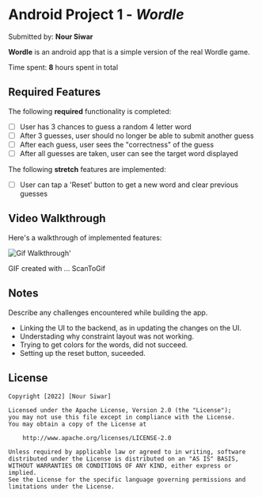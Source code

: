 # Android Project 1 - *Wordle*

Submitted by: **Nour Siwar**

**Wordle** is an android app that is a simple version of the real Wordle game.

Time spent: **8** hours spent in total

## Required Features

The following **required** functionality is completed:

* [ ] User has 3 chances to guess a random 4 letter word
* [ ] After 3 guesses, user should no longer be able to submit another guess
* [ ] After each guess, user sees the "correctness" of the guess
* [ ] After all guesses are taken, user can see the target word displayed

The following **stretch** features are implemented:

* [ ] User can tap a 'Reset' button to get a new word and clear previous guesses

## Video Walkthrough

Here's a walkthrough of implemented features:

<img src='https://user-images.githubusercontent.com/100004210/179420262-dcadb594-89ea-4409-a098-c6cb6f13b9be.gif' title='Gif Walkthrough' width='' alt='Gif Walkthrough' />'<blockquote class="imgur-embed-pub" lang="en" data-id="a/QvUG5di" data-context="false" ><a href="//imgur.com/a/QvUG5di"></a></blockquote><script async src="//s.imgur.com/min/embed.js" charset="utf-8"></script>

<!-- Tools-->
GIF created with ... ScanToGif

## Notes

Describe any challenges encountered while building the app.
* Linking the UI to the backend, as in updating the changes on the UI.
* Understading why constraint layout was not working.
* Trying to get colors for the words, did not succeed.
* Setting up the reset button, suceeded.

## License

    Copyright [2022] [Nour Siwar]

    Licensed under the Apache License, Version 2.0 (the "License");
    you may not use this file except in compliance with the License.
    You may obtain a copy of the License at

        http://www.apache.org/licenses/LICENSE-2.0

    Unless required by applicable law or agreed to in writing, software
    distributed under the License is distributed on an "AS IS" BASIS,
    WITHOUT WARRANTIES OR CONDITIONS OF ANY KIND, either express or implied.
    See the License for the specific language governing permissions and
    limitations under the License.
